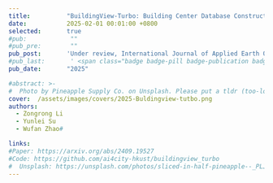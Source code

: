 ```yaml
---
title:          "BuildingView-Turbo: Building Center Database Construction Using Satellite and Street View Imagery with Multi-Version LLMs"
date:           2025-02-01 00:01:00 +0800
selected:       true
#pub:            ""
#pub_pre:        ""
pub_post:       'Under review, International Journal of Applied Earth Observation and Geoinformation(JAG)'
#pub_last:       ' <span class="badge badge-pill badge-publication badge-success">Spotlight</span>'
pub_date:       "2025"

#abstract: >-
#  Photo by Pineapple Supply Co. on Unsplash. Please put a tldr (too-long-didnt-read, 1~2 sentences) of your publication here. It is not recommended to put the actual abstract here because it is usually too long to fit in. $\LaTeX$ is supported. $a=b+c$.
cover:  /assets/images/covers/2025-Buldingview-tutbo.png
authors:
  - Zongrong Li
  - Yunlei Su
  - Wufan Zhao#

links:
#Paper: https://arxiv.org/abs/2409.19527
#Code: https://github.com/ai4city-hkust/buildingview_turbo
#  Unsplash: https://unsplash.com/photos/sliced-in-half-pineapple--_PLJZmHZzk
---
```

